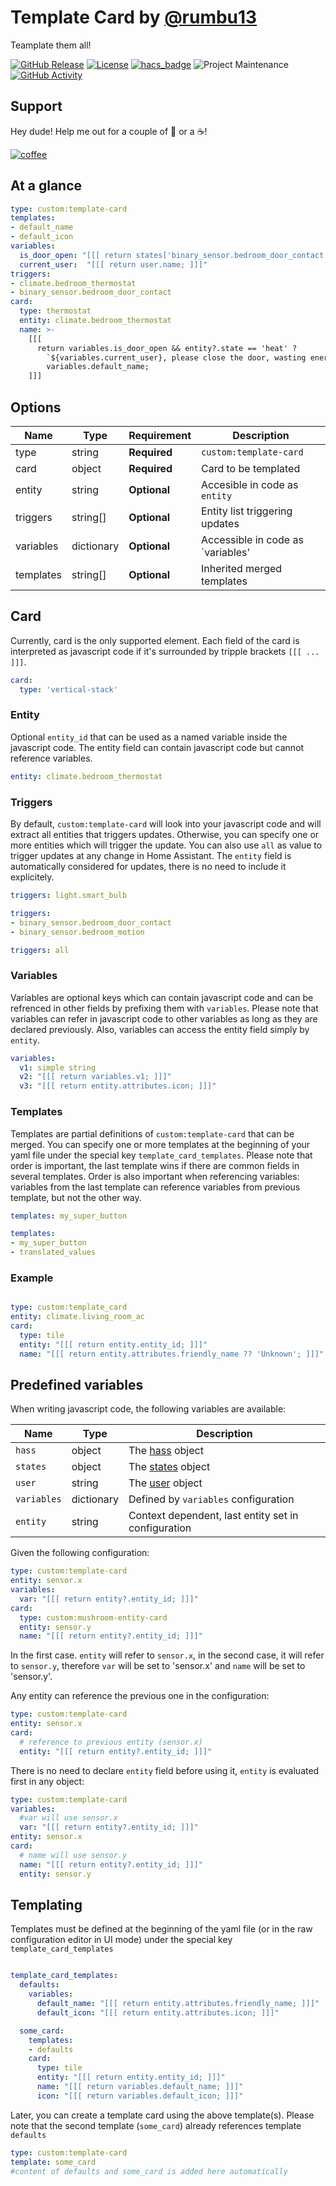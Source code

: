 # Template Card by [@rumbu13](https://www.github.com/rumbu13)

Teamplate them all!

[![GitHub Release][releases-shield]][releases]
[![License][license-shield]](LICENSE)
[![hacs_badge](https://img.shields.io/badge/HACS-Default-orange.svg?style=for-the-badge)](https://github.com/custom-components/hacs)
![Project Maintenance][maintenance-shield]
[![GitHub Activity][commits-shield]][commits]

## Support

Hey dude! Help me out for a couple of :beers: or a :coffee:!

[![coffee](https://www.buymeacoffee.com/assets/img/custom_images/black_img.png)](https://www.buymeacoffee.com/rumbuT)

## At a glance

```yaml
type: custom:template-card
templates:
- default_name
- default_icon
variables:
  is_door_open: "[[[ return states['binary_sensor.bedroom_door_contact'].state == 'on' ] ]]]"
  current_user:  "[[[ return user.name; ]]]"
triggers:
- climate.bedroom_thermostat
- binary_sensor.bedroom_door_contact
card:
  type: thermostat
  entity: climate.bedroom_thermostat
  name: >-
    [[[ 
      return variables.is_door_open && entity?.state == 'heat' ? 
        `${variables.current_user}, please close the door, wasting energy` : 
        variables.default_name; 
    ]]]
```

## Options

| Name              | Type      | Requirement  | Description                                 |
| ----------------- | --------- | ------------ | ------------------------------------------- |
| type              | string    | **Required** | `custom:template-card`                      |
| card              | object    | **Required** | Card to be templated                        |
| entity            | string    | **Optional** | Accesible in code as `entity`               |
| triggers          | string[]  | **Optional** | Entity list triggering updates              |
| variables         | dictionary| **Optional** | Accessible in code as `variables'           |
| templates         | string[]  | **Optional** | Inherited merged templates                  |

## Card

Currently, card is the only supported element. Each field of the card is interpreted as javascript
code if it's surrounded by tripple brackets `[[[ ... ]]]`.

```yaml
card:
  type: 'vertical-stack'
```

### Entity

Optional `entity_id` that can be used as a named variable inside the javascript code. The entity field
can contain javascript code but cannot reference variables.

```yaml
entity: climate.bedroom_thermostat

```

### Triggers

By default, `custom:template-card` will look into your javascript code and will extract all entities
that triggers updates. Otherwise, you can specify one or more entities which will trigger the update.
You can also use `all` as value to trigger updates at any change in Home Assistant. The `entity` field
is automatically considered for updates, there is no need to include it explicitely.

```yaml
triggers: light.smart_bulb
```

```yaml
triggers:
- binary_sensor.bedroom_door_contact
- binary_sensor.bedroom_motion
```

```yaml
triggers: all
```

### Variables

Variables are optional keys which can contain javascript code and can be refrenced in other fields by
prefixing them with `variables`. Please note that variables can refer in javascript code to other
variables as long as they are declared previously. Also, variables can access the entity field simply by `entity`.

```yaml
variables:
  v1: simple string
  v2: "[[[ return variables.v1; ]]]"
  v3: "[[[ return entity.attributes.icon; ]]]"
```

### Templates

Templates are partial definitions of `custom:template-card` that can be merged. You can specify one or more
templates at the beginning of your yaml file under the special key `template_card_templates`. Please note
that order is important, the last template wins if there are common fields in several templates. Order is also
important when referencing variables: variables from the last template can reference variables from previous
template, but not the other way.

```yaml
templates: my_super_button
```

```yaml
templates:
- my_super_button
- translated_values
```

### Example

```yaml

type: custom:template_card
entity: climate.living_room_ac
card:
  type: tile
  entity: "[[[ return entity.entity_id; ]]]"
  name: "[[[ return entity.attributes.friendly_name ?? 'Unknown'; ]]]"

```

## Predefined variables

When writing javascript code, the following variables are available:

| Name        | Type       | Description                                                                              |
| ----------- | ---------- | ---------------------------------------------------------------------------------------- |
| `hass`      | object     | The [hass](https://developers.home-assistant.io/docs/frontend/data/) object              |
| `states`    | object     | The [states](https://developers.home-assistant.io/docs/frontend/data/#hassstates) object |
| `user`      | string     | The [user](https://developers.home-assistant.io/docs/frontend/data/#hassuser) object     |
| `variables` | dictionary | Defined by `variables` configuration                                                     |
| `entity`    | string     | Context dependent, last entity set in configuration                                      |

Given the following configuration:

```yaml
type: custom:template-card
entity: sensor.x
variables:
  var: "[[[ return entity?.entity_id; ]]]"
card:
  type: custom:mushroom-entity-card
  entity: sensor.y
  name: "[[[ return entity?.entity_id; ]]]"
```

In the first case. `entity` will refer to `sensor.x`, in the second case, it will refer to `sensor.y`,
therefore `var` will be set to 'sensor.x' and `name` will be set to 'sensor.y'.

Any entity can reference the previous one in the configuration:

```yaml
type: custom:template-card
entity: sensor.x
card:
  # reference to previous entity (sensor.x)
  entity: "[[[ return entity?.entity_id; ]]]"  
```

There is no need to declare `entity` field before using it, `entity` is evaluated first in any object:

```yaml
type: custom:template-card
variables:
  #var will use sensor.x
  var: "[[[ return entity?.entity_id; ]]]"
entity: sensor.x
card:  
  # name will use sensor.y
  name: "[[[ return entity?.entity_id; ]]]"
  entity: sensor.y
```

## Templating

Templates must be defined at the beginning of the yaml file (or in the raw configuration editor in UI mode)
under the special key `template_card_templates`

```yaml

template_card_templates:
  defaults:
    variables:
      default_name: "[[[ return entity.attributes.friendly_name; ]]]"
      default_icon: "[[[ return entity.attributes.icon; ]]]" 

  some_card:
    templates:
    - defaults
    card:
      type: tile
      entity: "[[[ return entity.entity_id; ]]]"
      name: "[[[ return variables.default_name; ]]]"
      icon: "[[[ return variables.default_icon; ]]]"

```

Later, you can create a template card using the above template(s). Please note that the second template (`some_card`)
already references template `defaults`

```yaml
type: custom:template-card
template: some_card
#content of defaults and some_card is added here automatically
```

[commits-shield]: hhttps://img.shields.io/github/commit-activity/m/rumbu13/template-card?style=for-the-badge
[commits]: https://github.com/rumbu13/template-card/commits/master
[maintenance-shield]: https://img.shields.io/maintenance/yes/2023.svg?style=for-the-badge
[releases-shield]: https://img.shields.io/github/release/rumbu13/template-card.svg?style=for-the-badge
[releases]: https://img.shields.io/github/v/release/rumbu13/template-card?include_prereleases&style=for-the-badge
[license-shield]: https://img.shields.io/github/license/rumbu13/template-card?style=for-the-badge

